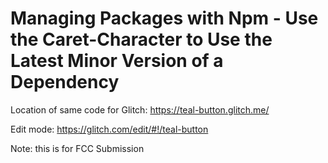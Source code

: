 # Managing Packages with Npm - Use the Caret-Character to Use the Latest Minor Version of a Dependency

Location of same code for Glitch: https://teal-button.glitch.me/

Edit mode: https://glitch.com/edit/#!/teal-button

Note: this is for FCC Submission
